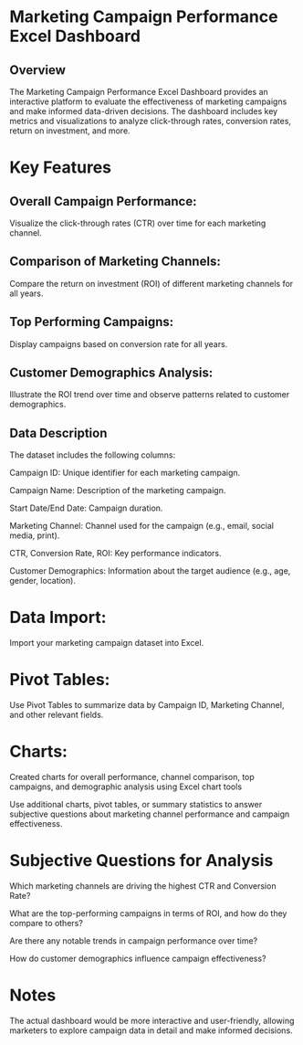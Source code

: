 # Marketing Campaign Performance Excel Dashboard
 ## Overview
The Marketing Campaign Performance Excel Dashboard provides an interactive platform to evaluate the effectiveness of marketing campaigns and make informed data-driven decisions. The dashboard includes key metrics and visualizations to analyze click-through rates, conversion rates, return on investment, and more.

# Key Features
## Overall Campaign Performance:
Visualize the click-through rates (CTR) over time for each marketing channel.

## Comparison of Marketing Channels: 
Compare the return on investment (ROI) of different marketing channels for all years.

## Top Performing Campaigns: 
Display campaigns based on conversion rate for all years.

## Customer Demographics Analysis:
Illustrate the ROI trend over time and observe patterns related to customer demographics.

## Data Description
The dataset includes the following columns:

Campaign ID: Unique identifier for each marketing campaign.

Campaign Name: Description of the marketing campaign.

Start Date/End Date: Campaign duration.

Marketing Channel: Channel used for the campaign (e.g., email, social media, print).

CTR, Conversion Rate, ROI: Key performance indicators.

Customer Demographics: Information about the target audience (e.g., age, gender, location).


# Data Import:

Import your marketing campaign dataset into Excel.
# Pivot Tables:
Use Pivot Tables to summarize data by Campaign ID, Marketing Channel, and other relevant fields.
# Charts:
Created charts for overall performance, channel comparison, top campaigns, and demographic analysis using Excel chart tools

Use additional charts, pivot tables, or summary statistics to answer subjective questions about marketing channel performance and campaign effectiveness.
# Subjective Questions for Analysis
Which marketing channels are driving the highest CTR and Conversion Rate?

What are the top-performing campaigns in terms of ROI, and how do they compare to others?

Are there any notable trends in campaign performance over time?

How do customer demographics influence campaign effectiveness?

# Notes
The actual dashboard would be more interactive and user-friendly, allowing marketers to explore campaign data in detail and make informed decisions.
